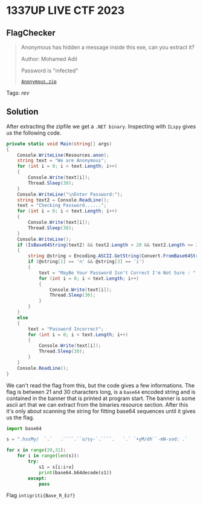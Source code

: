 # 1337UP LIVE CTF 2023

## FlagChecker

> Anonymous has hidden a message inside this exe, can you extract it?
> 
> Author: Mohamed Adil
> 
> Password is "infected"
> 
> [`Anonymous.zip`](Anonymous.zip)

Tags: _rev_

## Solution
After extracting the zipfile we get a `.NET binary`. Inspecting with `ILspy` gives us the following code.

```csharp
private static void Main(string[] args)
{
    Console.WriteLine(Resources.anon);
    string text = "We are Anonymous";
    for (int i = 0; i < text.Length; i++)
    {
        Console.Write(text[i]);
        Thread.Sleep(30);
    }
    Console.WriteLine("\nEnter Password:");
    string text2 = Console.ReadLine();
    text = "Checking Password......";
    for (int i = 0; i < text.Length; i++)
    {
        Console.Write(text[i]);
        Thread.Sleep(30);
    }
    Console.WriteLine();
    if (IsBase64String(text2) && text2.Length > 20 && text2.Length <= 30 && Resources.anon.Contains(text2))
    {
        string @string = Encoding.ASCII.GetString(Convert.FromBase64String(text2));
        if (@string[1] == 'n' && @string[3] == 'i')
        {
            text = "MayBe Your Password Isn't Correct I'm Not Sure : " + @string;
            for (int i = 0; i < text.Length; i++)
            {
                Console.Write(text[i]);
                Thread.Sleep(30);
            }
        }
    }
    else
    {
        text = "Password Incorrect";
        for (int i = 0; i < text.Length; i++)
        {
            Console.Write(text[i]);
            Thread.Sleep(30);
        }
    }
    Console.ReadLine();
}
```

We can't read the flag from this, but the code gives a few informations. The flag is between 21 and 30 characters long, is a `base64` encoded string and is contained in the banner that is printed at program start. The banner is some ascii art that we can extract from the binaries resource section. After this it's only about scanning the string for fitting base64 sequences until it gives us the flag.

```python
import base64 

s = ".hssMy/  `.`   .````.``o/sy-`.````.   `.` `+yM/dh``-mN-sod: .`    .    .  `y:/My  .    .    `. /dso:My/``d`MyyNy.`.```` .     `    .y:   `     . ````.`.yNhmd:dsM.Nmos. .    `.`````.`````/:`````.`````.     . :o+dh+M+hM/ooNo .`     .     .     yy     .     .     `. oNs/sMs:sMomN+  .     ``     .     --     .     ``     .  +NNyM/+`m`mNd:o ``     ``     . `/`oyyo`/` .     ``     `` y-hNy.N`My-d-N/ `.`````..``-:/shNd `hh` dNhs/:-``..`````.` +N:y.dNhMo-NN` `.     ```NMMMMMM/ .++. /MMMMMMN```     .` `NM-hMs:NMyM+/  .     `.sMMMMMMMs  dd  sMMMMMMMs.`     .  o/MhMd:`h-yNm`N. ``     -NMMMMMMMN. MM .NMMMMMMMN-     `` :N`dN+:msNo/s/M+  .` ```+MMMMMMMMMm-MM-mMMMMMMMMM+``` `. `oM:o:yM/oMN+/My:- ..`  yMMLjKYleQcOuaspJRvVAKvMMy  `.. /:yM/yMm:`/sNdNm`N+ `.  NMMMFxz5\fxC2FzvnbtMg4XvMN  .` sN NNmm++`:y:/yN:hM/  `:MMMMbM90gfG65GcGKsTrfxMMMM:`  +My+do:+d-.hNhoo-NN:o.:MMMW4vf2ScKgE5gSzV9o0XgMMM:-s:Nm-oymNs`.smMaNhmd:NyyNaW50aWdyaXRpe0Jhc2VfUl9Fej99NdMNho`.+o++ooo:yMddNMAzE3tYXvrft43Fh7NdmmNs-ooo++o+`-sdMMNNmmNmmMfjVBGe3l4sMcQ9t1QVMdddmNMMMNh+..++//:/odMOW4t1WUJ4otsj7UuNhZWms+://++-:oyddhNB0lABs8YATzKPXmT4oajNyhys+-`2nDxDEXJsYx1aSvN38Ht`-+sydmNNMMMMNNmdys+-`"

for x in range(20,31):
    for i in range(len(s)):
        try:
            s1 = s[i:i+x]
            print(base64.b64decode(s1))
        except:
            pass
```

Flag `intigriti{Base_R_Ez?}`